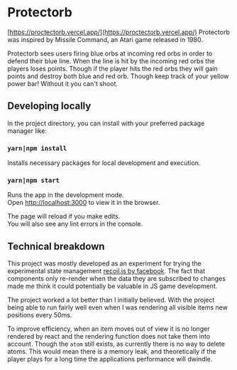 # Protectorb

[https://proctectorb.vercel.app/](https://proctectorb.vercel.app/)
Protectorb was inspired by Missile Command, an Atari game released in 1980.

Protectorb sees users firing blue orbs at incoming red orbs in order to defend their blue line. When the line is hit by the incoming red orbs the players loses points. Though if the player hits the red orbs they will gain points and destroy both blue and red orb. Though keep track of your yellow power bar! Without it you can't shoot.

## Developing locally

In the project directory, you can install with your preferred package manager like:

### `yarn|npm install`

Installs necessary packages for local development and execution.

### `yarn|npm start`

Runs the app in the development mode.<br />
Open [http://localhost:3000](http://localhost:3000) to view it in the browser.

The page will reload if you make edits.<br />
You will also see any lint errors in the console.

## Technical breakdown

This project was mostly developed as an experiment for trying the experimental state management [recoil.js by facebook](https://github.com/facebookexperimental/Recoil/blob/master/README.md). The fact that components only re-render when the data they are subscribed to changes made me think it could potentially be valuable in JS game development.

The project worked a lot better than I initially believed. With the project being able to run fairly well even when I was rendering all visible items new positions every 50ms.

To improve efficiency, when an item moves out of view it is no longer rendered by react and the rendering function does not take them into account. Though the `atom` still exists, as currently there is no way to delete atoms. This would mean there is a memory leak, and theoretically if the player plays for a long time the applications performance will dwindle.
